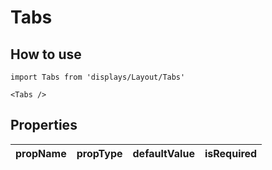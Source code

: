 # Tabs

## How to use

```
import Tabs from 'displays/Layout/Tabs'
```

```
<Tabs />
```

## Properties

| propName | propType | defaultValue | isRequired |
| - | - | - | - |
